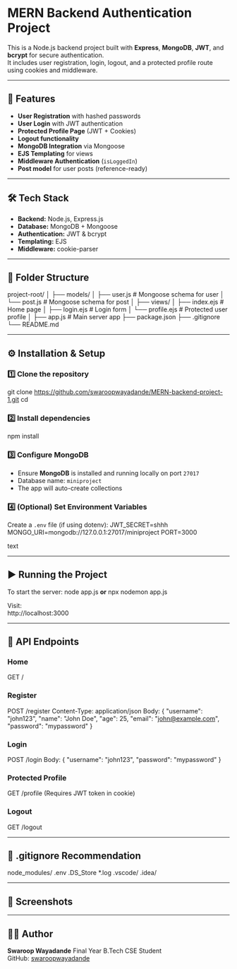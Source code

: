 ﻿# MERN Backend Authentication Project

This is a Node.js backend project built with **Express**, **MongoDB**, **JWT**, and **bcrypt** for secure authentication.  
It includes user registration, login, logout, and a protected profile route using cookies and middleware.

---

## 🚀 Features
- **User Registration** with hashed passwords
- **User Login** with JWT authentication
- **Protected Profile Page** (JWT + Cookies)
- **Logout functionality**
- **MongoDB Integration** via Mongoose
- **EJS Templating** for views
- **Middleware Authentication** (`isLoggedIn`)
- **Post model** for user posts (reference-ready)

---

## 🛠 Tech Stack
- **Backend:** Node.js, Express.js
- **Database:** MongoDB + Mongoose
- **Authentication:** JWT & bcrypt
- **Templating:** EJS
- **Middleware:** cookie-parser

---

## 📂 Folder Structure
project-root/
│
├── models/
│ ├── user.js # Mongoose schema for user
│ └── post.js # Mongoose schema for post
│
├── views/
│ ├── index.ejs # Home page
│ ├── login.ejs # Login form
│ └── profile.ejs # Protected user profile
│
├── app.js # Main server app
├── package.json
├── .gitignore
└── README.md



---

## ⚙️ Installation & Setup

### 1️⃣ Clone the repository
git clone https://github.com/swaroopwayadande/MERN-backend-project-1.git
cd <Parent folder>



### 2️⃣ Install dependencies
npm install



### 3️⃣ Configure MongoDB
- Ensure **MongoDB** is installed and running locally on port `27017`
- Database name: `miniproject`
- The app will auto-create collections

### 4️⃣ (Optional) Set Environment Variables
Create a `.env` file (if using dotenv):
JWT_SECRET=shhh
MONGO_URI=mongodb://127.0.0.1:27017/miniproject
PORT=3000

text

---

## ▶️ Running the Project

To start the server:
node app.js 
**or**
npx nodemon app.js


Visit:  
http://localhost:3000

---

## 📡 API Endpoints

### **Home**
GET /



### **Register**
POST /register
Content-Type: application/json
Body:
{
"username": "john123",
"name": "John Doe",
"age": 25,
"email": "john@example.com",
"password": "mypassword"
}


### **Login**
POST /login
Body:
{
"username": "john123",
"password": "mypassword"
}



### **Protected Profile**
GET /profile
(Requires JWT token in cookie)



### **Logout**
GET /logout


---

## 📝 .gitignore Recommendation
node_modules/
.env
.DS_Store
*.log
.vscode/
.idea/



---

## 📸 Screenshots




















---

## 👨‍💻 Author
**Swaroop Wayadande**
Final Year B.Tech CSE Student  
GitHub: [swaroopwayadande](https://github.com/swaroopwayadande)
